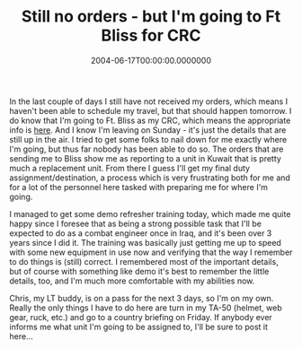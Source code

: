 ﻿---
title: Still no orders - but I'm going to Ft Bliss for CRC
date: "2004-06-17T00:00:00.0000000"
featuredImage: img/still-no-orders-but-im-going-to-ft-bliss-for-crc-featured.png
---

In the last couple of days I still have not received my orders, which means I haven't been able to schedule my travel, but that should happen tomorrow. I do know that I'm going to Ft. Bliss as my CRC, which means the appropriate info is [here](http://www.bliss.army.mil/LocalUnitLinks/crc/default.htm). And I know I'm leaving on Sunday - it's just the details that are still up in the air. I tried to get some folks to nail down for me exactly where I'm going, but thus far nobody has been able to do so. The orders that are sending me to Bliss show me as reporting to a unit in Kuwait that is pretty much a replacement unit. From there I guess I'll get my final duty assignment/destination, a process which is very frustrating both for me and for a lot of the personnel here tasked with preparing me for where I'm going.

I managed to get some demo refresher training today, which made me quite happy since I foresee that as being a strong possible task that I'll be expected to do as a combat engineer once in Iraq, and it's been over 3 years since I did it. The training was basically just getting me up to speed with some new equipment in use now and verifying that the way I remember to do things is (still) correct. I remembered most of the important details, but of course with something like demo it's best to remember the little details, too, and I'm much more comfortable with my abilities now.

Chris, my LT buddy, is on a pass for the next 3 days, so I'm on my own. Really the only things I have to do here are turn in my TA-50 (helmet, web gear, ruck, etc.) and go to a country briefing on Friday. If anybody ever informs me what unit I'm going to be assigned to, I'll be sure to post it here...

